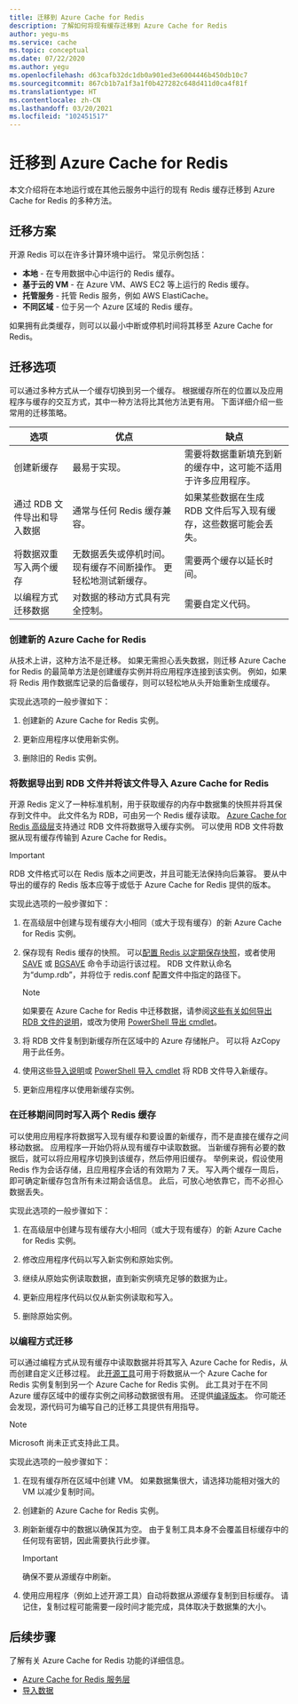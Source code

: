 ```yaml
---
title: 迁移到 Azure Cache for Redis
description: 了解如何将现有缓存迁移到 Azure Cache for Redis
author: yegu-ms
ms.service: cache
ms.topic: conceptual
ms.date: 07/22/2020
ms.author: yegu
ms.openlocfilehash: d63cafb32dc1db0a901ed3e6004446b450db10c7
ms.sourcegitcommit: 867cb1b7a1f3a1f0b427282c648d411d0ca4f81f
ms.translationtype: HT
ms.contentlocale: zh-CN
ms.lasthandoff: 03/20/2021
ms.locfileid: "102451517"
---
```

# <a name="migrate-to-azure-cache-for-redis"></a>迁移到 Azure Cache for Redis
本文介绍将在本地运行或在其他云服务中运行的现有 Redis 缓存迁移到 Azure Cache for Redis 的多种方法。

## <a name="migration-scenarios"></a>迁移方案
开源 Redis 可以在许多计算环境中运行。 常见示例包括：

- **本地** - 在专用数据中心中运行的 Redis 缓存。
- **基于云的 VM** - 在 Azure VM、AWS EC2 等上运行的 Redis 缓存。
- **托管服务** - 托管 Redis 服务，例如 AWS ElastiCache。
- **不同区域** - 位于另一个 Azure 区域的 Redis 缓存。

如果拥有此类缓存，则可以以最小中断或停机时间将其移至 Azure Cache for Redis。

## <a name="migration-options"></a>迁移选项

可以通过多种方式从一个缓存切换到另一个缓存。 根据缓存所在的位置以及应用程序与缓存的交互方式，其中一种方法将比其他方法更有用。 下面详细介绍一些常用的迁移策略。

   | 选项       | 优点 | 缺点 |
   | ------------ | ---------- | ------------- |
   | 创建新缓存 | 最易于实现。 | 需要将数据重新填充到新的缓存中，这可能不适用于许多应用程序。 |
   | 通过 RDB 文件导出和导入数据 | 通常与任何 Redis 缓存兼容。 | 如果某些数据在生成 RDB 文件后写入现有缓存，这些数据可能会丢失。 | 
   | 将数据双重写入两个缓存 | 无数据丢失或停机时间。 现有缓存不间断操作。 更轻松地测试新缓存。 | 需要两个缓存以延长时间。 | 
   | 以编程方式迁移数据 | 对数据的移动方式具有完全控制。 | 需要自定义代码。 | 

### <a name="create-a-new-azure-cache-for-redis"></a>创建新的 Azure Cache for Redis

从技术上讲，这种方法不是迁移。 如果无需担心丢失数据，则迁移 Azure Cache for Redis 的最简单方法是创建缓存实例并将应用程序连接到该实例。 例如，如果将 Redis 用作数据库记录的后备缓存，则可以轻松地从头开始重新生成缓存。

实现此选项的一般步骤如下：

1. 创建新的 Azure Cache for Redis 实例。

2. 更新应用程序以使用新实例。

3. 删除旧的 Redis 实例。

### <a name="export-data-to-an-rdb-file-and-import-it-into-azure-cache-for-redis"></a>将数据导出到 RDB 文件并将该文件导入 Azure Cache for Redis

开源 Redis 定义了一种标准机制，用于获取缓存的内存中数据集的快照并将其保存到文件中。 此文件名为 RDB，可由另一个 Redis 缓存读取。 [Azure Cache for Redis 高级层](cache-overview.md#service-tiers)支持通过 RDB 文件将数据导入缓存实例。 可以使用 RDB 文件将数据从现有缓存传输到 Azure Cache for Redis。

> [!IMPORTANT]
> RDB 文件格式可以在 Redis 版本之间更改，并且可能无法保持向后兼容。 要从中导出的缓存的 Redis 版本应等于或低于 Azure Cache for Redis 提供的版本。
>

实现此选项的一般步骤如下：

1. 在高级层中创建与现有缓存大小相同（或大于现有缓存）的新 Azure Cache for Redis 实例。

2. 保存现有 Redis 缓存的快照。 可以[配置 Redis 以定期保存快照](https://redis.io/topics/persistence)，或者使用 [SAVE](https://redis.io/commands/save) 或 [BGSAVE](https://redis.io/commands/bgsave) 命令手动运行该过程。 RDB 文件默认命名为“dump.rdb”，并将位于 redis.conf 配置文件中指定的路径下。

    > [!NOTE]
    > 如果要在 Azure Cache for Redis 中迁移数据，请参阅[这些有关如何导出 RDB 文件的说明](cache-how-to-import-export-data.md)，或改为使用 [PowerShell 导出 cmdlet](/powershell/module/azurerm.rediscache/export-azurermrediscache)。
    >

3. 将 RDB 文件复制到新缓存所在区域中的 Azure 存储帐户。 可以将 AzCopy 用于此任务。

4. 使用这些[导入说明](cache-how-to-import-export-data.md)或 [PowerShell 导入 cmdlet](/powershell/module/azurerm.rediscache/import-azurermrediscache) 将 RDB 文件导入新缓存。

5. 更新应用程序以使用新缓存实例。

### <a name="write-to-two-redis-caches-simultaneously-during-migration-period"></a>在迁移期间同时写入两个 Redis 缓存

可以使用应用程序将数据写入现有缓存和要设置的新缓存，而不是直接在缓存之间移动数据。 应用程序一开始仍将从现有缓存中读取数据。 当新缓存拥有必要的数据后，就可以将应用程序切换到该缓存，然后停用旧缓存。 举例来说，假设使用 Redis 作为会话存储，且应用程序会话的有效期为 7 天。 写入两个缓存一周后，即可确定新缓存包含所有未过期会话信息。 此后，可放心地依靠它，而不必担心数据丢失。

实现此选项的一般步骤如下：

1. 在高级层中创建与现有缓存大小相同（或大于现有缓存）的新 Azure Cache for Redis 实例。

2. 修改应用程序代码以写入新实例和原始实例。

3. 继续从原始实例读取数据，直到新实例填充足够的数据为止。

4. 更新应用程序代码以仅从新实例读取和写入。

5. 删除原始实例。

### <a name="migrate-programmatically"></a>以编程方式迁移

可以通过编程方式从现有缓存中读取数据并将其写入 Azure Cache for Redis，从而创建自定义迁移过程。 此[开源工具](https://github.com/deepakverma/redis-copy)可用于将数据从一个 Azure Cache for Redis 实例复制到另一个 Azure Cache for Redis 实例。 此工具对于在不同 Azure 缓存区域中的缓存实例之间移动数据很有用。 还提供[编译版本](https://github.com/deepakverma/redis-copy/releases/download/alpha/Release.zip)。 你可能还会发现，源代码可为编写自己的迁移工具提供有用指导。

> [!NOTE]
> Microsoft 尚未正式支持此工具。 
>

实现此选项的一般步骤如下：

1. 在现有缓存​​所在区域中创建 VM。 如果数据集很大，请选择功能相对强大的 VM 以减少复制时间。

2. 创建新的 Azure Cache for Redis 实例。

3. 刷新新缓存中的数据以确保其为空。 由于复制工具本身不会覆盖目标缓存中的任何现有密钥，因此需要执行此步骤。

    > [!IMPORTANT]
    > 确保不要从源缓存中刷新。
    >

4. 使用应用程序（例如上述开源工具）自动将数据从源缓存复制到目标缓存。 请记住，复制过程可能需要一段时间才能完成，具体取决于数据集的大小。

## <a name="next-steps"></a>后续步骤
了解有关 Azure Cache for Redis 功能的详细信息。

* [Azure Cache for Redis 服务层](cache-overview.md#service-tiers)
* [导入数据](cache-how-to-import-export-data.md#import)